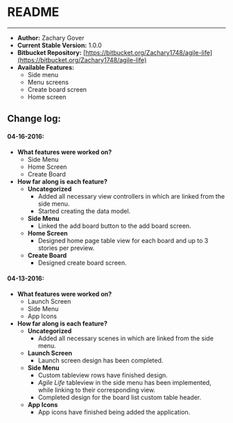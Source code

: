 # README #

********************************

- **Author:** Zachary Gover
- **Current Stable Version:** 1.0.0 <br>
- **Bitbucket Repository:** [https://bitbucket.org/Zachary1748/agile-life](https://bitbucket.org/Zachary1748/agile-life)
- **Available Features:**
	- Side menu
	- Menu screens
	- Create board screen
	- Home screen

## Change log: #

#### 04-16-2016: ####

- **What features were worked on?**
	- Side Menu
	- Home Screen
	- Create Board
- **How far along is each feature?**
	- **Uncategorized**
		- Added all necessary view controllers in which are linked from the side menu.
		- Started creating the data model.
	- **Side Menu**
		- Linked the add board button to the add board screen.
	- **Home Screen**
		- Designed home page table view for each board and up to 3 stories per preview.
	- **Create Board**
		- Designed create board screen.

#### 04-13-2016: ####

- **What features were worked on?**
	- Launch Screen
	- Side Menu
	- App Icons
- **How far along is each feature?**
	- **Uncategorized**
		- Added all necessary scenes in which are linked from the side menu.
	- **Launch Screen**
		- Launch screen design has been completed.
	- **Side Menu**
		- Custom tableview rows have finished design.
		- *Agile Life* tableview in the side menu has been implemented, while linking to their corresponding view.
		- Completed design for the board list custom table header.
	- **App Icons**
		- App icons have finished being added the application.